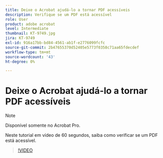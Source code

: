 ```yaml
---
title: Deixe o Acrobat ajudá-lo a tornar PDF acessíveis
description: Verifique se um PDF está acessível
role: User
product: adobe acrobat
level: Intermediate
thumbnail: KT-9749.jpg
jira: KT-9749
exl-id: 916a17bb-bd84-4561-ab1f-e2776099fcfc
source-git-commit: 2b47655370d52405e5773f0358c71aa65fdecdef
workflow-type: tm+mt
source-wordcount: '43'
ht-degree: 0%

---
```


# Deixe o Acrobat ajudá-lo a tornar PDF acessíveis

>[!NOTE]
>
>Disponível somente no Acrobat Pro.

Neste tutorial em vídeo de 60 segundos, saiba como verificar se um PDF está acessível.

>[!VIDEO](https://video.tv.adobe.com/v/340076?quality=12&learn=on&hidetitle=true)
